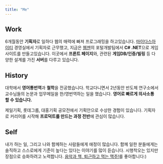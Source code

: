```yaml
---
title: "Me"
---
```



## Work

6개월동안 **기획자**로 일하다 웹의 매력에 빠져 프로그래밍을 하고있습니다. [마이다스아이티](http://www.midasit.com/) 경영실에서 기획자로 근무했고, 지금은 [웹젠](http://company.webzen.com)의 포털개발팀에서 **C# .NET**으로 게임사이트를 만들고있습니다. 이곳에서 **프론트 페이지**와, 관련된 **게임DB/인증/빌링** 등 다양한 설계를 가진 **서버**를 다루고 있습니다.

## History

대학에서 **영어통번역**과 **철학**을 전공했습니다. 학교다니면서 2년동안 반도체 연구소에서 교수님들의 논문과 업무메일을 한/영번역하는 일을 했습니다. **영어로 빠르게 의사소통 할 수 있습니다.**

제일기획, 롯데그룹, 대홍기획 공모전에서 기획안으로 수상한 경험이 있습니다. 기획자로 커리어를 시작해 **프로덕트를 만드는 과정 전반**에 관심이 많습니다.

## Self

내가 하는 일, 그리고 나와 함께하는 사람들에게 애정이 많습니다. 함께 일한 분들에게는 솔직하고 스스로에게 기준이 높다는 있다는 이야기를 많이 듣습니다. 시행착오는 있지만 장점으로 승화하려고 노력합니다. <u>음악과 책, 퇴근하고 먹는 맥주!</u>를 좋아합니다:)


